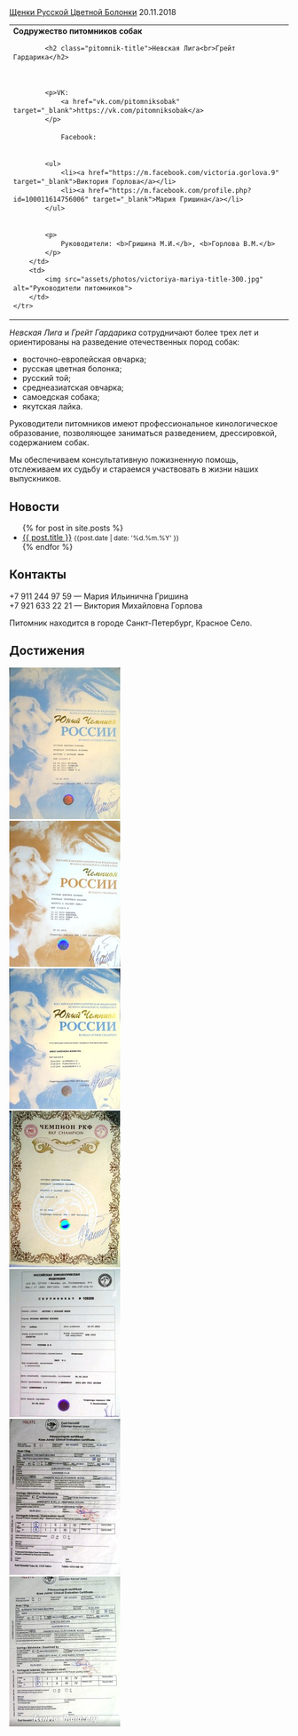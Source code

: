 

<div class="flash">
    <a href="2018/11/25/pomet-gaya-fruttis.html">Щенки Русской Цветной Болонки</a> 20.11.2018
</div>


<table class="head-table">
    <tr>
        <td>
            <div class="pre-pitomnik-title"><b>Содружество питомников собак</b></div>

            <h2 class="pitomnik-title">Невская Лига<br>Грейт Гардарика</h2>

            

            <p>VK: 
                <a href="vk.com/pitomniksobak" target="_blank">https://vk.com/pitomniksobak</a>
            </p>

                Facebook: 


            <ul>
                <li><a href="https://m.facebook.com/victoria.gorlova.9" target="_blank">Виктория Горлова</a></li>
                <li><a href="https://m.facebook.com/profile.php?id=100011614756006" target="_blank">Мария Гришина</a></li>
            </ul>


            <p>
                Руководители: <b>Гришина М.И.</b>, <b>Горлова В.М.</b>
            </p>
        </td>
        <td>
            <img src="assets/photos/victoriya-mariya-title-300.jpg" alt="Руководители питомников">
        </td>
    </tr>
</table>



_Невская Лига_ и _Грейт Гардарика_ сотрудничают более трех лет
и ориентированы на разведение отечественных пород собак:

- восточно-европейская овчарка;
- русская цветная болонка;
- русский той;
- среднеазиатская овчарка;
- самоедская собака;
- якутская лайка.

Руководители питомников имеют профессиональное кинологическое образование, позволяющее заниматься
разведением, дрессировкой, содержанием собак.

Мы обеспечиваем консультативную пожизненную помощь, отслеживаем их судьбу и стараемся участвовать в жизни 
наших выпускников.




## Новости

<ul>
  {% for post in site.posts %}
    <li>
      <a href="{{ post.url | relative_url }}">{{ post.title }}</a> <small>{{post.date | date: '%d.%m.%Y' }}</small>
    </li>
  {% endfor %}
</ul>


## Контакты

<div itemscope itemtype="http://schema.org/Organization">
    <p>
        <span itemprop="telephone">+7 911 244 97 59</span> &mdash; Мария Ильинична Гришина<br>
        <span itemprop="telephone">+7 921 633 22 21</span> &mdash; Виктория Михайловна Горлова
    </p>
</div>

Питомник находится в городе Санкт-Петербург, Красное Село.


## Достижения

<div>
    <div class="sert-img">
        <img src="assets/photos/s1.jpg" alt="Юный чемпион - Фруттис с Волчьей Земли">
    </div>
    <div class="sert-img">
        <img src="assets/photos/s2.jpg" alt="Чемпион России - Фруттис с Волчьей Земли">
    </div>
    <div class="sert-img">
        <img src="assets/photos/s3.jpg" alt="Юный чемпион - Грейт Гардарика Бонни Фру">
    </div>
    <div class="sert-img">
        <img src="assets/photos/s4.jpg" alt="Чемпион РКФ - Фруттис с Волчьей Земли">
    </div>
    <div class="sert-img">
        <img src="assets/photos/s5.jpg" alt="Тест психики - Фруттис с Волчьей Земли"> 
    </div>
    <div class="sert-img">
        <img src="assets/photos/s6.jpg" alt="Тест на пателлу - Фруттис с Волчьей Земли">
    </div>
    <div class="sert-img">
        <img src="assets/photos/s7.jpg" alt="Тест на пателлу - Гайя"> 
    </div>
</div>
